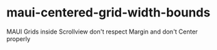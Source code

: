 # maui-centered-grid-width-bounds
MAUI Grids inside Scrollview don't respect Margin and don't Center properly
